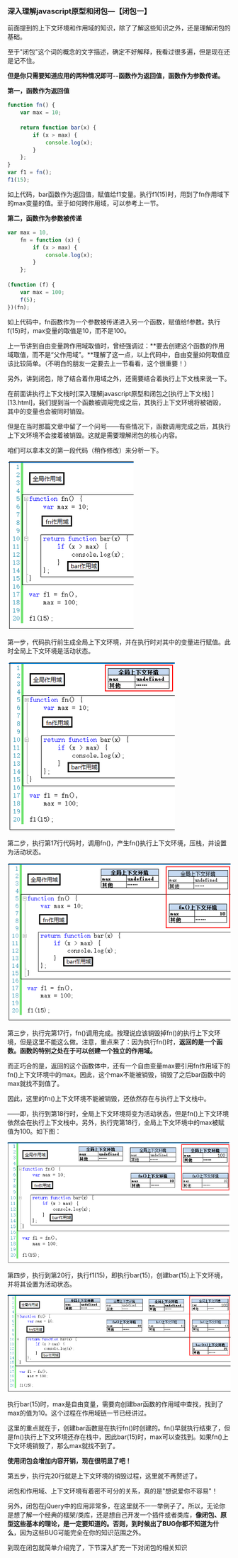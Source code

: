 ### 深入理解javascript原型和闭包—【闭包一】

前面提到的上下文环境和作用域的知识，除了了解这些知识之外，还是理解闭包的基础。

至于"闭包"这个词的概念的文字描述，确定不好解释，我看过很多遍，但是现在还是记不住。

**但是你只需要知道应用的两种情况即可--函数作为返回值，函数作为参数传递。**

**第一，函数作为返回值**

```javascript
function fn() {
    var max = 10;
    
    return function bar(x) {
        if (x > max) {
            console.log(x);
        }
    };
}
var f1 = fn();
f1(15);
```

如上代码，bar函数作为返回值，赋值给f1变量。执行f1(15)时，用到了fn作用域下的max变量的值。至于如何跨作用域，可以参考上一节。

**第二，函数作为参数被传递**

```javascript
var max = 10,
	fn = function (x) {
        if (x > max) {
            console.log(x);
        }
	};
	
(function (f) {
    var max = 100;
    f(5);
})(fn);
```

如上代码中，fn函数作为一个参数被传递进入另一个函数，赋值给f参数。执行f(15)时，max变量的取值是10，而不是100。

 上一节讲到自由变量跨作用域取值时，曾经强调过：**要去创建这个函数的作用域取值，而不是“父作用域”。**理解了这一点，以上代码中，自由变量如何取值应该比较简单。（不明白的朋友一定要去上一节看看，这个很重要！） 

另外，讲到闭包，除了结合着作用域之外，还需要结合着执行上下文栈来说一下。

在前面讲执行上下文栈时[深入理解javascript原型和闭包之[执行上下文栈] ][13.html]，我们提到当一个函数被调用完成之后，其执行上下文环境将被销毁，其中的变量也会被同时销毁。

但是在当时那篇文章中留了一个问号——有些情况下，函数调用完成之后，其执行上下文环境不会接着被销毁。这就是需要理解闭包的核心内容。

咱们可以拿本文的第一段代码（稍作修改）来分析一下。

![16f879b5b51541a1](../../images/javascript/260749156077205.png)

第一步，代码执行前生成全局上下文环境，并在执行时对其中的变量进行赋值。此时全局上下文环境是活动状态。

![16f879b5b51541a1](../../images/javascript/260749349988764.png)

第二步，执行第17行代码时，调用fn()，产生fn()执行上下文环境，压栈，并设置为活动状态。

![16f879b5b51541a1](../../images/javascript/260750319351092.png)

第三步，执行完第17行，fn()调用完成。按理说应该销毁掉fn()的执行上下文环境，但是这里不能这么做。注意，重点来了：因为执行fn()时，**返回的是一个函数。函数的特别之处在于可以创建一个独立的作用域。**

而正巧合的是，返回的这个函数体中，还有一个自由变量max要引用fn作用域下的fn()上下文环境中的max。因此，这个max不能被销毁，销毁了之后bar函数中的max就找不到值了。 

因此，这里的fn()上下文环境不能被销毁，还依然存在与执行上下文栈中。

 ——即，执行到第18行时，全局上下文环境将变为活动状态，但是fn()上下文环境依然会在执行上下文栈中。另外，执行完第18行，全局上下文环境中的max被赋值为100。如下图：

![16f879b5b51541a1](../../images/javascript/260957500455644.png)

第四步，执行到第20行，执行f1(15)，即执行bar(15)，创建bar(15)上下文环境，并将其设置为活动状态。

![16f879b5b51541a1](../../images/javascript/260958057327369.png)

 执行bar(15)时，max是自由变量，需要向创建bar函数的作用域中查找，找到了max的值为10。这个过程在作用域链一节已经讲过。

这里的重点就在于，创建bar函数是在执行fn()时创建的。fn()早就执行结束了，但是fn()执行上下文环境还存在栈中，因此bar(15)时，max可以查找到。如果fn()上下文环境销毁了，那么max就找不到了。

**使用闭包会增加内容开销，现在很明显了吧！**

第五步，执行完20行就是上下文环境的销毁过程，这里就不再赘述了。

闭包和作用域、上下文环境有着密不可分的关系，真的是"想说爱你不容易"！

另外，闭包在jQuery中的应用非常多，在这里就不一一举例子了。所以，无论你是想了解一个经典的框架/类库，还是想自己开发一个插件或者类库，**像闭包、原型这些基本的理论，是一定要知道的。否则，到时候出了BUG你都不知道为什么**，因为这些BUG可能完全在你的知识范围之外。

到现在闭包就简单介绍完了，下节深入扩充一下对闭包的相关知识